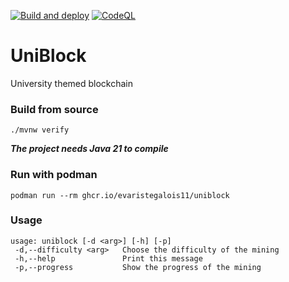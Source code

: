 [![Build and deploy](https://github.com/EvaristeGalois11/UniBlock/actions/workflows/build-and-deploy.yml/badge.svg)](https://github.com/EvaristeGalois11/UniBlock/actions/workflows/build-and-deploy.yml)
[![CodeQL](https://github.com/EvaristeGalois11/UniBlock/actions/workflows/codeql.yml/badge.svg)](https://github.com/EvaristeGalois11/UniBlock/actions/workflows/codeql.yml)

# UniBlock
University themed blockchain

### Build from source
`./mvnw verify`

**_The project needs Java 21 to compile_**

### Run with podman
`podman run --rm ghcr.io/evaristegalois11/uniblock`

### Usage
```
usage: uniblock [-d <arg>] [-h] [-p]
 -d,--difficulty <arg>   Choose the difficulty of the mining
 -h,--help               Print this message
 -p,--progress           Show the progress of the mining
```

